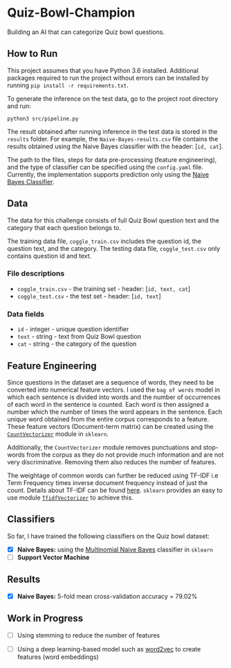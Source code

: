 # Quiz-Bowl-Champion

Building an AI that can categorize Quiz bowl questions.

## How to Run

This project assumes that you have Python 3.6 installed. Additional packages required to run the project without errors can be installed by running `pip install -r requirements.txt`.


To generate the inference on the test data, go to the project root directory and run:
```
python3 src/pipeline.py
```

The result obtained after running inference in the test data is stored in the `results` folder. For example, the `Naive-Bayes-results.csv` file contains the results obtained using the Naive Bayes classifier with the header: [`id, cat`].  

The path to the files, steps for data pre-processing (feature engineering), and the type of classifier can be specified using the `config.yaml` file. Currently, the implementation supports prediction only using the [Naive Bayes Classifier](https://en.wikipedia.org/wiki/Naive_Bayes_classifier).

## Data
The data for this challenge consists of full Quiz Bowl question text and the category that each question belongs to.  

The training data file, `coggle_train.csv` includes the question id, the question text, and the category.  The testing data file, `coggle_test.csv` only contains question id and text.  

### File descriptions
- `coggle_train.csv` - the training set - header: [`id, text, cat`]
- `coggle_test.csv` - the test set - header: [`id, text`]

### Data fields
- `id` - integer - unique question identifier
- `text` - string - text from Quiz Bowl question
- `cat` - string - the category of the question

## Feature Engineering
Since questions in the dataset are a sequence of words, they need to be converted into numerical feature vectors. I used the `bag of words` model in which each sentence is divided into words and the number of occurrences of each word in the sentence is counted. Each word is then assigned a number which the number of times the word appears in the sentence. Each unique word obtained from the entire corpus corresponds to a feature. These feature vectors (Document-term matrix) can be created using the [`CountVectorizer`](https://scikit-learn.org/stable/modules/generated/sklearn.feature_extraction.text.CountVectorizer.html) module in `sklearn`.  

Additionally, the `CountVectorizer` module removes punctuations and stop-words from the corpus as they do not provide much information and are not very discriminative. Removing them also reduces the number of features.  

The weightage of common words can further be reduced using TF-IDF i.e Term Frequency times inverse document frequency instead of just the count. Details about TF-IDF can be found [here](http://www.tfidf.com/). `sklearn` provides an easy to use module [`TfidfVectorizer`](https://scikit-learn.org/stable/modules/generated/sklearn.feature_extraction.text.TfidfVectorizer.html) to achieve this.  

## Classifiers
So far, I have trained the following classifiers on the Quiz bowl dataset:
- [x] **Naive Bayes:** using the [Multinomial Naive Bayes](https://scikit-learn.org/stable/modules/generated/sklearn.naive_bayes.MultinomialNB.html) classifier in `sklearn`
- [ ] **Support Vector Machine**

## Results
- [x] **Naive Bayes:** 5-fold mean cross-validation accuracy = 79.02%

## Work in Progress
- [ ] Using stemming to reduce the number of features
- [ ] Using a deep learning-based model such as [word2vec](https://www.tensorflow.org/tutorials/representation/word2vec) to create features (word embeddings)



